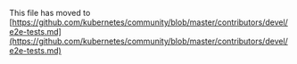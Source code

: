 This file has moved to [https://github.com/kubernetes/community/blob/master/contributors/devel/e2e-tests.md](https://github.com/kubernetes/community/blob/master/contributors/devel/e2e-tests.md)
